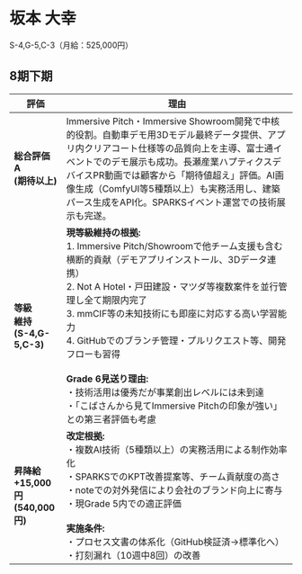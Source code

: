 # 坂本 大幸

S-4,G-5,C-3（月給：525,000円）

## 8期下期

| 評価 | 理由 |
|------|------|
| **総合評価**<br>**A**<br>**(期待以上)** | Immersive Pitch・Immersive Showroom開発で中核的役割。自動車デモ用3Dモデル最終データ提供、アプリ内クリアコート仕様等の品質向上を主導、富士通イベントでのデモ展示も成功。長瀬産業ハプティクスデバイスPR動画では顧客から「期待値超え」評価。AI画像生成（ComfyUI等5種類以上）も実務活用し、建築パース生成をAPI化。SPARKSイベント運営での技術展示も完遂。 |
| **等級**<br>**維持**<br>**(S-4,G-5,C-3)** | **現等級維持の根拠:**<br>1. Immersive Pitch/Showroomで他チーム支援も含む横断的貢献（デモアプリインストール、3Dデータ連携）<br>2. Not A Hotel・戸田建設・マツダ等複数案件を並行管理し全て期限内完了<br>3. mmCIF等の未知技術にも即座に対応する高い学習能力<br>4. GitHubでのブランチ管理・プルリクエスト等、開発フローも習得<br><br>**Grade 6見送り理由:**<br>・技術活用は優秀だが事業創出レベルには未到達<br>・「こばさんから見てImmersive Pitchの印象が強い」との第三者評価も考慮 |
| **昇降給**<br>**+15,000円**<br>**(540,000円)** | **改定根拠:**<br>・複数AI技術（5種類以上）の実務活用による制作効率化<br>・SPARKSでのKPT改善提案等、チーム貢献度の高さ<br>・noteでの対外発信により会社のブランド向上に寄与<br>・現Grade 5内での適正評価<br><br>**実施条件:**<br>・プロセス文書の体系化（GitHub検証済→標準化へ）<br>・打刻漏れ（10週中8回）の改善 |